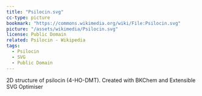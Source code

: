 ```yaml
---
title: "Psilocin.svg"
cc-type: picture
bookmark: "https://commons.wikimedia.org/wiki/File:Psilocin.svg"
picture: "/assets/wikimedia/Psilocin.svg"
license: Public Domain
related: Psilocin - Wikipedia
tags:
  - Psilocin
  - SVG
  - Public Domain
---
```

2D structure of psilocin (4-HO-DMT). Created with BKChem and Extensible SVG Optimiser

